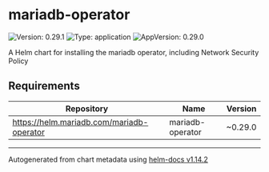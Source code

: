 # mariadb-operator

![Version: 0.29.1](https://img.shields.io/badge/Version-0.29.1-informational?style=flat-square) ![Type: application](https://img.shields.io/badge/Type-application-informational?style=flat-square) ![AppVersion: 0.29.0](https://img.shields.io/badge/AppVersion-0.29.0-informational?style=flat-square)

A Helm chart for installing the mariadb operator, including Network Security Policy

## Requirements

| Repository | Name | Version |
|------------|------|---------|
| https://helm.mariadb.com/mariadb-operator | mariadb-operator | ~0.29.0 |

----------------------------------------------
Autogenerated from chart metadata using [helm-docs v1.14.2](https://github.com/norwoodj/helm-docs/releases/v1.14.2)
